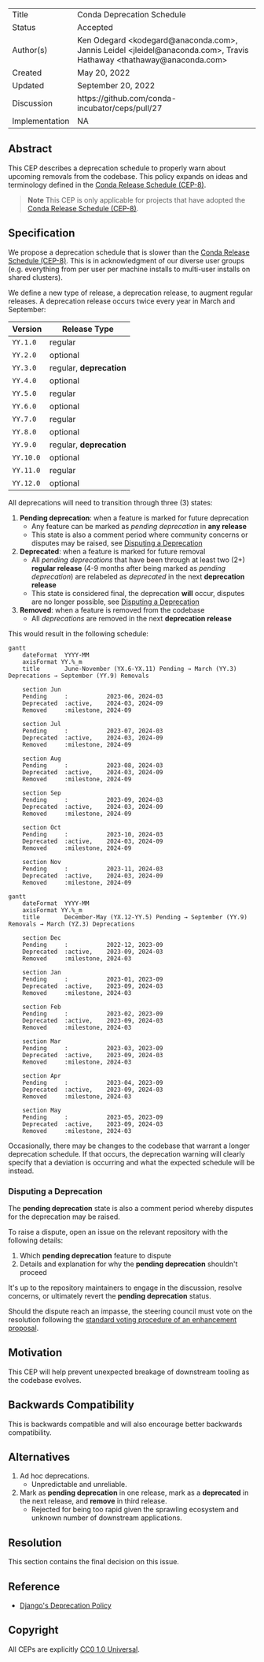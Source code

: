 <table>
<tr><td> Title </td><td> Conda Deprecation Schedule </td>
<tr><td> Status </td><td> Accepted </td></tr>
<tr><td> Author(s) </td><td> Ken Odegard &lt;kodegard@anaconda.com&gt;, Jannis Leidel &lt;jleidel@anaconda.com&gt;, Travis Hathaway &lt;thathaway@anaconda.com&gt; </td></tr>
<tr><td> Created </td><td> May 20, 2022 </td></tr>
<tr><td> Updated </td><td> September 20, 2022 </td></tr>
<tr><td> Discussion </td><td> https://github.com/conda-incubator/ceps/pull/27 </td></tr>
<tr><td> Implementation </td><td> NA </td></tr>
</table>

<!-- links -->
[cep8]: https://github.com/conda-incubator/ceps/blob/main/cep-8.md
[django]: https://docs.djangoproject.com/en/dev/internals/release-process/#deprecation-policy
[voting]: https://github.com/conda-incubator/governance#enhancement-proposal-approval

## Abstract

This CEP describes a deprecation schedule to properly warn about upcoming removals from the codebase. This policy expands on ideas and terminology defined in the [Conda Release Schedule (CEP-8)][cep8].

> **Note**
> This CEP is only applicable for projects that have adopted the [Conda Release Schedule (CEP-8)][cep8].

## Specification

We propose a deprecation schedule that is slower than the [Conda Release Schedule (CEP-8)][cep8]. This is in acknowledgment of our diverse user groups (e.g. everything from per user per machine installs to multi-user installs on shared clusters).

We define a new type of release, a deprecation release, to augment regular releases. A deprecation release occurs twice every year in March and September:

| Version | Release Type |
|---|---|
| `YY.1.0` | regular |
| `YY.2.0` | optional |
| `YY.3.0` | regular, **deprecation** |
| `YY.4.0` | optional |
| `YY.5.0` | regular |
| `YY.6.0` | optional |
| `YY.7.0` | regular |
| `YY.8.0` | optional |
| `YY.9.0` | regular, **deprecation** |
| `YY.10.0` | optional |
| `YY.11.0` | regular |
| `YY.12.0` | optional |

All deprecations will need to transition through three (3) states:

1. **Pending deprecation**: when a feature is marked for future deprecation
    - Any feature can be marked as *pending deprecation* in **any release**
    - This state is also a comment period where community concerns or disputes may be raised, see [Disputing a Deprecation](#disputing-a-deprecation)
2. **Deprecated**: when a feature is marked for future removal
    - All *pending deprecations* that have been through at least two (2+) **regular release** (4-9 months after being marked as *pending deprecation*) are relabeled as *deprecated* in the next **deprecation release**
    - This state is considered final, the deprecation **will** occur, disputes are no longer possible, see [Disputing a Deprecation](#disputing-a-deprecation)
3. **Removed**: when a feature is removed from the codebase
    - All *deprecations* are removed in the next **deprecation release**

This would result in the following schedule:

```mermaid
gantt
    dateFormat  YYYY-MM
    axisFormat YY.%_m
    title       June-November (YX.6-YX.11) Pending → March (YY.3) Deprecations → September (YY.9) Removals

    section Jun
    Pending     :           2023-06, 2024-03
    Deprecated  :active,    2024-03, 2024-09
    Removed     :milestone, 2024-09

    section Jul
    Pending     :           2023-07, 2024-03
    Deprecated  :active,    2024-03, 2024-09
    Removed     :milestone, 2024-09

    section Aug
    Pending     :           2023-08, 2024-03
    Deprecated  :active,    2024-03, 2024-09
    Removed     :milestone, 2024-09

    section Sep
    Pending     :           2023-09, 2024-03
    Deprecated  :active,    2024-03, 2024-09
    Removed     :milestone, 2024-09

    section Oct
    Pending     :           2023-10, 2024-03
    Deprecated  :active,    2024-03, 2024-09
    Removed     :milestone, 2024-09

    section Nov
    Pending     :           2023-11, 2024-03
    Deprecated  :active,    2024-03, 2024-09
    Removed     :milestone, 2024-09
```

```mermaid
gantt
    dateFormat  YYYY-MM
    axisFormat YY.%_m
    title       December-May (YX.12-YY.5) Pending → September (YY.9) Removals → March (YZ.3) Deprecations

    section Dec
    Pending     :           2022-12, 2023-09
    Deprecated  :active,    2023-09, 2024-03
    Removed     :milestone, 2024-03

    section Jan
    Pending     :           2023-01, 2023-09
    Deprecated  :active,    2023-09, 2024-03
    Removed     :milestone, 2024-03

    section Feb
    Pending     :           2023-02, 2023-09
    Deprecated  :active,    2023-09, 2024-03
    Removed     :milestone, 2024-03

    section Mar
    Pending     :           2023-03, 2023-09
    Deprecated  :active,    2023-09, 2024-03
    Removed     :milestone, 2024-03

    section Apr
    Pending     :           2023-04, 2023-09
    Deprecated  :active,    2023-09, 2024-03
    Removed     :milestone, 2024-03

    section May
    Pending     :           2023-05, 2023-09
    Deprecated  :active,    2023-09, 2024-03
    Removed     :milestone, 2024-03
```

Occasionally, there may be changes to the codebase that warrant a longer deprecation schedule. If that occurs, the deprecation warning will clearly specify that a deviation is occurring and what the expected schedule will be instead.

### Disputing a Deprecation

The **pending deprecation** state is also a comment period whereby disputes for the deprecation may be raised.

To raise a dispute, open an issue on the relevant repository with the following details:

1. Which **pending deprecation** feature to dispute
2. Details and explanation for why the **pending deprecation** shouldn't proceed

It's up to the repository maintainers to engage in the discussion, resolve concerns, or ultimately revert the **pending deprecation** status.

Should the dispute reach an impasse, the steering council must vote on the resolution following the [standard voting procedure of an enhancement proposal][voting].

## Motivation

This CEP will help prevent unexpected breakage of downstream tooling as the codebase evolves.

## Backwards Compatibility

This is backwards compatible and will also encourage better backwards compatibility.

## Alternatives

1. Ad hoc deprecations.
   - Unpredictable and unreliable.
2. Mark as **pending deprecation** in one release, mark as a **deprecated** in the next release, and **remove** in third release.
   - Rejected for being too rapid given the sprawling ecosystem and unknown number of downstream applications.

## Resolution

This section contains the final decision on this issue.

## Reference

- [Django's Deprecation Policy][django]

## Copyright

All CEPs are explicitly [CC0 1.0 Universal](https://creativecommons.org/publicdomain/zero/1.0/).
